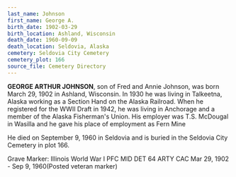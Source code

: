 ```yaml
---
last_name: Johnson
first_name: George A.
birth_date: 1902-03-29
birth_location: Ashland, Wisconsin
death_date: 1960-09-09
death_location: Seldovia, Alaska
cemetery: Seldovia City Cemetery
cemetery_plot: 166
source_file: Cemetery Directory
---
```

**GEORGE ARTHUR JOHNSON**, son of Fred and Annie Johnson, was born March 29, 1902 in Ashland, Wisconsin. In 1930 he was living in Talkeetna, Alaska working as a Section Hand on the Alaska Railroad. When he registered for the WWII Draft in 1942, he was living in Anchorage and a member of the Alaska Fisherman's Union. His employer was T.S. McDougal in Wasilla and he gave his place of employment as Fern Mine

He died on September 9, 1960 in Seldovia and is buried in the Seldovia City Cemetery in plot 166.  


Grave Marker: Illinois World War I PFC MID DET 64 ARTY CAC Mar 29, 1902 - Sep 9, 1960(Posted veteran marker)
